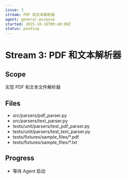 ```yaml
---
issue: 3
stream: PDF 和文本解析器
agent: general-purpose
started: 2025-10-16T09:40:00Z
status: pending
---
```


# Stream 3: PDF 和文本解析器

## Scope
实现 PDF 和文本文件解析器

## Files
- src/parsers/pdf_parser.py
- src/parsers/text_parser.py
- tests/unit/parsers/test_pdf_parser.py
- tests/unit/parsers/test_text_parser.py
- tests/fixtures/sample_files/*.pdf
- tests/fixtures/sample_files/*.txt

## Progress
- 等待 Agent 启动
